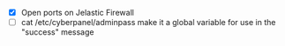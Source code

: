 - [X] Open ports on Jelastic Firewall
- [ ] cat /etc/cyberpanel/adminpass make it a global variable for use in the "success" message
